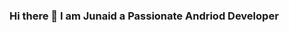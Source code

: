 ### Hi there 👋 I am Junaid a Passionate Andriod Developer

<!--
**junaidkhan8/junaidkhan8** is a ✨ _special_ ✨ repository because its `README.md` (this file) appears on your GitHub profile.

Here are some ideas to get you started:

- 🔭 I’m currently working on Flutter Projects like Whatsapp Clone TimeZone App And Many More ...
- 🌱 I’m currently learning Advance Level Flutter...
- 👯 I’m looking to collaborate on ...
- 🤔 I’m looking for help with ...
- 💬 Ask me about ...
- 📫 How to reach me: junaidkhan4340@gmail.com...
- 😄 Pronouns: he/him...
- ⚡ Fun fact: ...
-->
